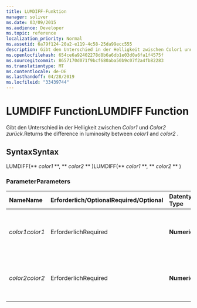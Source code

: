 ```yaml
---
title: LUMDIFF-Funktion
manager: soliver
ms.date: 03/09/2015
ms.audience: Developer
ms.topic: reference
localization_priority: Normal
ms.assetid: 6a79f124-20a2-e119-4c58-25da99ecc555
description: Gibt den Unterschied in der Helligkeit zwischen Color1 und Color2 zurück.
ms.openlocfilehash: 654ce6a92402278d8b6a6db1e03d0a6fa1f4575f
ms.sourcegitcommit: 8657170d071f9bcf680aba50b9c07f2a4fb82283
ms.translationtype: MT
ms.contentlocale: de-DE
ms.lasthandoff: 04/28/2019
ms.locfileid: "33439744"
---
```

# <a name="lumdiff-function"></a><span data-ttu-id="5c24f-103">LUMDIFF Function</span><span class="sxs-lookup"><span data-stu-id="5c24f-103">LUMDIFF Function</span></span>

<span data-ttu-id="5c24f-104">Gibt den Unterschied in der Helligkeit zwischen *Color1* und *Color2 zurück.*</span><span class="sxs-lookup"><span data-stu-id="5c24f-104">Returns the difference in luminosity between  *color1*  and  *color2*  .</span></span> 
  
## <a name="syntax"></a><span data-ttu-id="5c24f-105">Syntax</span><span class="sxs-lookup"><span data-stu-id="5c24f-105">Syntax</span></span>

<span data-ttu-id="5c24f-106">LUMDIFF(\*\* *color1* \*\*, \*\* *color2* \*\* )</span><span class="sxs-lookup"><span data-stu-id="5c24f-106">LUMDIFF(\*\* *color1* \*\*, \*\* *color2* \*\* )</span></span> 
  
### <a name="parameters"></a><span data-ttu-id="5c24f-107">Parameter</span><span class="sxs-lookup"><span data-stu-id="5c24f-107">Parameters</span></span>

|<span data-ttu-id="5c24f-108">**Name**</span><span class="sxs-lookup"><span data-stu-id="5c24f-108">**Name**</span></span>|<span data-ttu-id="5c24f-109">**Erforderlich/Optional**</span><span class="sxs-lookup"><span data-stu-id="5c24f-109">**Required/Optional**</span></span>|<span data-ttu-id="5c24f-110">**Datentyp**</span><span class="sxs-lookup"><span data-stu-id="5c24f-110">**Data Type**</span></span>|<span data-ttu-id="5c24f-111">**Beschreibung**</span><span class="sxs-lookup"><span data-stu-id="5c24f-111">**Description**</span></span>|
|:-----|:-----|:-----|:-----|
| <span data-ttu-id="5c24f-112">_color1_</span><span class="sxs-lookup"><span data-stu-id="5c24f-112">_color1_</span></span> <br/> |<span data-ttu-id="5c24f-113">Erforderlich</span><span class="sxs-lookup"><span data-stu-id="5c24f-113">Required</span></span>  <br/> |<span data-ttu-id="5c24f-114">**Numeric**</span><span class="sxs-lookup"><span data-stu-id="5c24f-114">**Numeric**</span></span> <br/> |<span data-ttu-id="5c24f-115">Der Farbindex von Microsoft Visio oder der RGB-Wert der ersten Farbe.</span><span class="sxs-lookup"><span data-stu-id="5c24f-115">The Microsoft Visio color index or RGB value of the first color.</span></span>  <br/> |
| <span data-ttu-id="5c24f-116">_color2_</span><span class="sxs-lookup"><span data-stu-id="5c24f-116">_color2_</span></span> <br/> |<span data-ttu-id="5c24f-117">Erforderlich</span><span class="sxs-lookup"><span data-stu-id="5c24f-117">Required</span></span>  <br/> |<span data-ttu-id="5c24f-118">**Numeric**</span><span class="sxs-lookup"><span data-stu-id="5c24f-118">**Numeric**</span></span> <br/> |<span data-ttu-id="5c24f-119">Der Farbindex von Microsoft Visio oder der RGB-Wert der zweiten Farbe.</span><span class="sxs-lookup"><span data-stu-id="5c24f-119">The Microsoft Visio color index or RGB value of the second color.</span></span>  <br/> |
   

